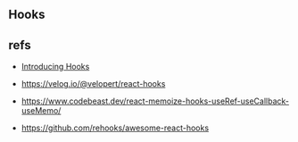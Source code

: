 ## Hooks

## refs
 - [Introducing Hooks](https://reactjs.org/docs/hooks-intro.html)
 - https://velog.io/@velopert/react-hooks
 - https://www.codebeast.dev/react-memoize-hooks-useRef-useCallback-useMemo/
 
 - https://github.com/rehooks/awesome-react-hooks
